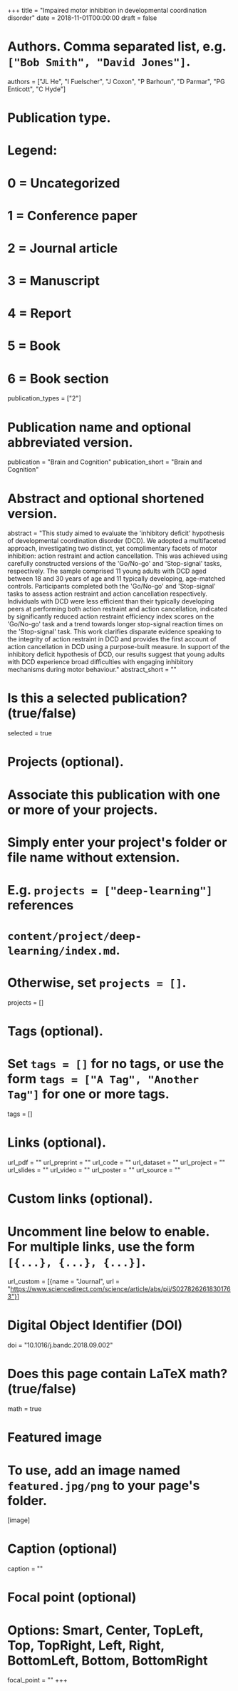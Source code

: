 +++
title = "Impaired motor inhibition in developmental coordination disorder"
date = 2018-11-01T00:00:00
draft = false

# Authors. Comma separated list, e.g. `["Bob Smith", "David Jones"]`.
authors = ["JL He", "I Fuelscher", "J Coxon", "P Barhoun", "D Parmar", "PG Enticott", "C Hyde"]

# Publication type.
# Legend:
# 0 = Uncategorized
# 1 = Conference paper
# 2 = Journal article
# 3 = Manuscript
# 4 = Report
# 5 = Book
# 6 = Book section
publication_types = ["2"]

# Publication name and optional abbreviated version.
publication = "Brain and Cognition"
publication_short = "Brain and Cognition"

# Abstract and optional shortened version.
abstract = "This study aimed to evaluate the 'inhibitory deficit' hypothesis of developmental coordination disorder (DCD). We adopted a multifaceted approach, investigating two distinct, yet complimentary facets of motor inhibition: action restraint and action cancellation. This was achieved using carefully constructed versions of the 'Go/No-go' and 'Stop-signal' tasks, respectively. The sample comprised 11 young adults with DCD aged between 18 and 30 years of age and 11 typically developing, age-matched controls. Participants completed both the 'Go/No-go' and 'Stop-signal' tasks to assess action restraint and action cancellation respectively. Individuals with DCD were less efficient than their typically developing peers at performing both action restraint and action cancellation, indicated by significantly reduced action restraint efficiency index scores on the 'Go/No-go' task and a trend towards longer stop-signal reaction times on the 'Stop-signal' task. This work clarifies disparate evidence speaking to the integrity of action restraint in DCD and provides the first account of action cancellation in DCD using a purpose-built measure. In support of the inhibitory deficit hypothesis of DCD, our results suggest that young adults with DCD experience broad difficulties with engaging inhibitory mechanisms during motor behaviour."
abstract_short = ""

# Is this a selected publication? (true/false)
selected = true

# Projects (optional).
#   Associate this publication with one or more of your projects.
#   Simply enter your project's folder or file name without extension.
#   E.g. `projects = ["deep-learning"]` references 
#   `content/project/deep-learning/index.md`.
#   Otherwise, set `projects = []`.
projects = []

# Tags (optional).
#   Set `tags = []` for no tags, or use the form `tags = ["A Tag", "Another Tag"]` for one or more tags.
tags = []

# Links (optional).
url_pdf = ""
url_preprint = ""
url_code = ""
url_dataset = ""
url_project = ""
url_slides = ""
url_video = ""
url_poster = ""
url_source = ""

# Custom links (optional).
#   Uncomment line below to enable. For multiple links, use the form `[{...}, {...}, {...}]`.
url_custom = [{name = "Journal", url = "https://www.sciencedirect.com/science/article/abs/pii/S0278262618301763"}]

# Digital Object Identifier (DOI)
doi = "10.1016/j.bandc.2018.09.002"

# Does this page contain LaTeX math? (true/false)
math = true

# Featured image
# To use, add an image named `featured.jpg/png` to your page's folder. 
[image]
# Caption (optional)
caption = ""

# Focal point (optional)
# Options: Smart, Center, TopLeft, Top, TopRight, Left, Right, BottomLeft, Bottom, BottomRight
focal_point = ""
+++
